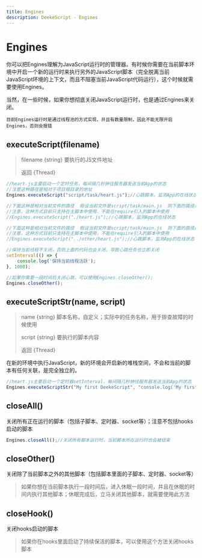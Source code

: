 ```yaml
---
title: Engines
description: DeekeScript - Engines
---
```


# Engines

你可以把Engines理解为JavaScript运行时的管理器。有时候你需要在当前脚本环境中开启一个新的运行时来执行另外的JavaScript脚本（完全脱离当前JavaScript环境的上下文，而且不阻塞当前JavaScript代码运行），这个时候就需要使用Engines。

当然，在一些时候，如果你想彻底关闭JavaScript运行时，也是通过Engines来关闭。

`目前Engines运行时是通过线程池的方式实现，并且有数量限制，因此不能无限开启Engines，否则会报错`

## executeScript(filename)

> filename {string}   要执行的JS文件地址
> 
> 返回 {Thread}

```javascript
//heart.js主要启动一个定时任务，每间隔几秒钟往服务器发送当前App的状态
//注意这种路径是相对于项目根目录的地址
Engines.executeScript("script/task/heart.js");//心跳脚本，监测App的在线状态

//下面这种是相对当前文件的路径  假设当前文件是script/task/main.js  则下面的路径是script/task/heart.js
//注意，这种方式目前只支持在主脚本中使用，不能在require引入的脚本中使用
//Engines.executeScript("./heart.js");//心跳脚本，监测App的在线状态

//下面这种是相对当前文件的路径  假设当前文件是script/task/main.js  则下面的路径是script/other/heart.js
//注意，这种方式目前只支持在主脚本中使用，不能在require引入的脚本中使用
//Engines.executeScript("../other/heart.js");//心跳脚本，监测App的在线状态

//保持当前线程不关闭，否则上面的代码也会关闭，导致心跳任务也立即关闭
setInterval(() => {
    console.log('保持当前线程活跃');
}, 1000);

//如果你需要一段时间后关闭心跳，可以使用Engines.closeOther();
Engines.closeOther();
```


## executeScriptStr(name, script)

> name {string}   脚本名称，自定义；实际中的任务名称，用于排查故障的时候使用
>
> script {string} 要执行的脚本内容
> 
> 返回 {Thread}

在新的环境中执行JavaScript，新的环境会开启新的堆栈空间，不会和当前的脚本有任何关联，是完全独立的。

```javascript
//heart.js主要启动一个定时器setInterval，每间隔几秒钟往服务器发送当前App的状态
Engines.executeScriptStr("My first DeekeScript", "console.log('My first DeekeScript');");
```

## closeAll()

关闭所有正在运行的脚本（包括子脚本、定时器、socket等）；注意不包括hooks启动的脚本

```javascript
Engines.closeAll();//关闭所有脚本运行时，当前脚本所在运行时也会被结束
```

## closeOther()

关闭除了当前脚本之外的其他脚本（包括脚本里面的子脚本、定时器、socket等）

> 如果你想在当前脚本执行一段时间后，进入休眠一段时间，并且在休眠的时间内执行其他脚本；休眠完成后，立马关闭其他脚本，就需要使用此方法


## closeHook()

关闭hooks启动的脚本

> 如果你在hooks里面启动了持续保活的脚本，可以使用这个方法关闭hooks脚本
